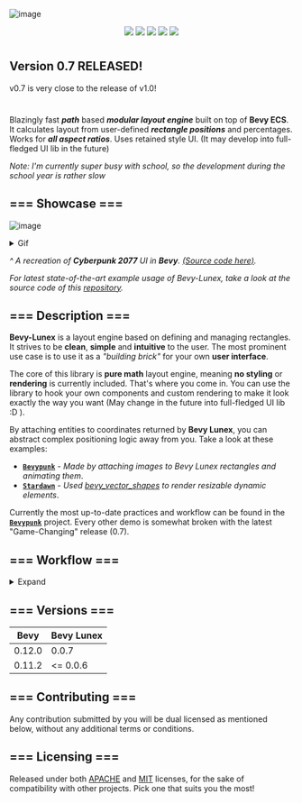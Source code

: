![image](https://github.com/bytestring-net/bevy-lunex/assets/49441831/41d0cf62-26fe-40d3-8ed6-23644108f28f)

<div align="center">
  <a href="https://crates.io/crates/bevy_lunex"><img src="https://img.shields.io/crates/v/bevy_lunex?label=version&color=d69039"></a>
  <a href="https://crates.io/crates/bevy"><img src="https://img.shields.io/badge/v0.12.0-white.svg?label=bevy&color=bb86a5"></a>
  <a href="./LICENSE-MIT"><img src="https://img.shields.io/badge/License-Apache/MIT-white.svg?label=license&color=9fcec4"></a>
  <a href="https://deps.rs/crate/bevy_lunex"><img src="https://img.shields.io/badge/check-white.svg?label=deps&color=a0f6b9"></a>
  <a href="https://docs.rs/bevy_lunex"><img src="https://img.shields.io/docsrs/bevy_lunex/latest?color=8df7cb"></a>
</div>

# 

## Version 0.7 RELEASED!
v0.7 is very close to the release of v1.0!

#

Blazingly fast ***path*** based ***modular layout engine*** built on top of **Bevy ECS**. It calculates layout from user-defined ***rectangle positions*** and percentages. Works for ***all aspect ratios***. Uses retained style UI. (It may develop into full-fledged UI lib in the future)

*Note: I'm currently super busy with school, so the development during the school year is rather slow*

## === Showcase ===

![image](https://github.com/bytestring-net/bevy-lunex/assets/49441831/2097927c-806f-475e-8cff-1e1cb534fbcb)

<details><summary>Gif</summary>
  
<img src="promo/readme_cyberpunk.gif" alt="Cyberpunk gif"/>

</details>

*^ A recreation of ***Cyberpunk 2077*** UI in ***Bevy***. [(Source code here)](https://github.com/IDEDARY/bevy-lunex-cyberpunk).*

*For latest state-of-the-art example usage of Bevy-Lunex, take a look at the source code of this [repository](https://github.com/IDEDARY/stardawn).*


## === Description ===

**Bevy-Lunex** is a layout engine based on defining and managing rectangles. It strives to be **clean**, **simple** and **intuitive** to the user. The most prominent use case is to use it as a *"building brick"* for your own **user interface**.

The core of this library is **pure math** layout engine, meaning **no styling** or **rendering** is currently included. That's where you come in. You can use the library to hook your own components and custom rendering to make it look exactly the way you want (May change in the future into full-fledged UI lib :D ).

By attaching entities to coordinates returned by **Bevy Lunex**, you can abstract complex positioning logic away from you. Take a look at these examples:
* **[`Bevypunk`](https://github.com/IDEDARY/Bevypunk)** - *Made by attaching images to Bevy Lunex rectangles and animating them*.
* **[`Stardawn`](https://github.com/IDEDARY/stardawn)** - *Used [bevy_vector_shapes](https://github.com/james-j-obrien/bevy_vector_shapes) to render resizable dynamic elements*.

Currently the most up-to-date practices and workflow can be found in the **[`Bevypunk`](https://github.com/IDEDARY/Bevypunk)** project.
Every other demo is somewhat broken with the latest "Game-Changing" release (0.7).

## === Workflow ===
<details><summary>Expand</summary>

### --- Usage ---

Due to the nature of Rust, we had to come up with a **unique** way how to manage data. We decided to implement **hierarchy tree structure**, which is used in **UNIX file system**.

All data is stored in a master struct, called "**UiTree**", which manages all layout data. The **"UiTree"** is composed of "**UiBranches**", where each branch represents a rectangle and they can be nested inside each other. **"Widgets"** are custom smart pointers containing a *"path"* to the corresponding nested **"UiBranch"**. **"Widgets"** are **components** and are spawned as entity.

When needed, the **"Widget"** can *fetch* **"UiBranch"** inside the **"UiTree"** and return a mutable borrow. From the borrow you can modify the layout data, thus **changing the behaviour** and the result of the rectangle calculations taking place.
This is the way to get around the *Rust's borrow checker*.
```
> UI
  |-> Main_menu
  |    |-> Background
  |    |-> Board
  |    |    |-> Logo
  |    |    |-> Buttons
  |    |    |    |-> Continue
  |    |    |    |-> New_Game
  |    |    |    |-> Load_Game
  |    |    |    |-> Settings
  |    |    |    |-> Credits
  |    |    |    |-> Additional_Content
  |    |    |    |-> Quit_Game
 ```
^ This is a **"UiTree"** structure printed out in a terminal. Each item displayed here is **"UiBranch"**. Look for example at the *"Board"* branch, in which are nested *"Logo"* and *"Buttons"* branches.

### --- Tree creation ---

First, create a **"UiTree"** struct that will hold all the layout data managed recursively.
We also need to specify the generic, which is optional field each widget can have and store data in.
```rust
let mut tree: UiTree<MyData> = UiTree::new("UI");
```

### --- Layout definition ---
To create a new **"Widget"** in the root directory you pass in the **"UiTree"**, specify widget properties and the function returns the smart pointer. 
```rust
let widget: Widget = WindowLayout::empty()
    .with_rel(Vec2::splat(10.0))
    .with_size_rel(80.0, 80.0)
    .build(&mut tree, "widget")?;
```

### --- Logic binding ---
Once you have the **"Widget"** created, you can pass it to an entity as a component together with other components like **"Image"**. Here we use **"ImageElementBundle"**, which is the same as **"SpriteBundle"**, but has extra fields for **"Widget"** and **"Element"**. Element component is used when you need to attach a visual entity to a widget, like text or image.
```rust
commands.spawn((
    ImageElementBundle::new(
        widget,
        &ImageParams::default(),
        asset_server.load("button.png"),
        Vec2::new(1280.0, 250.0)),
    ButtonHighlightEffect::new(Color::GOLD),
));
```
In this example, we also passed another component called **"ButtonHighlightEffect"**, which we will define in the next section.

### --- Logic definition ---
To add logic to your **"Widgets"**, you use Bevy systems. In this example, we will create a system that will tint the sprite to a certain colour if a cursor hovers over the **"Widget"** First we define the component with color data. Then we define the system that will query **"UiTree"**, **"Cursor"** and our components. Add the logic and we are done.
```rust
#[derive(Component)]
pub struct ButtonHighlightEffect (pub Color);

fn button_highlight_effect_update<T:Component + Default>(
    trees: Query<&UiTree<T>>,
    cursors: Query<&Cursor>, 
    mut query: Query<(&Widget, &mut Sprite, &ButtonHighlightEffect)>
) {
    for tree in trees {
        for (widget, mut sprite, color) in &mut query {

            if !widget.fetch(&tree).unwrap().is_visible() {return;}

            let mut trigger = false;
            for cursor in &cursors {
                if widget.contains_position(&tree, &cursor.position_world().invert_y()).unwrap() {
                    trigger = true;
                    break;
                }
            }

            if trigger{
                sprite.color = color.0;
            } else {
                sprite.color = Color::WHITE;
            }
        }
    }
}
```
### --- Last ---
Don't forget to add the system to the app.
```rust
.add_systems(Update, button_highlight_effect_update::<T>)
```
You need to spawn the **"UiTree"** we created in the first step as an entity so we can query for it.
```rust
commands.spawn(tree);
```

### --- Layout options ---
There are 3 main layout options to pick from. With their combination, you can define any setup. They are:
* **RELATIVE** || Defined from 2 points, as % of the parent container.
* **SOLID** || Defined as a ratio of width and height. Will scale to fit or fill parent.
* **WINDOW** || Defined as a point + width and height. Same as RELATIVE.

By nesting branches of these 3 types, you can precisely define the position and layout behaviour.

</details>

## === Versions ===
|  Bevy  | Bevy Lunex |
|--------|------------|
| 0.12.0 |    0.0.7   |
| 0.11.2 |  <= 0.0.6  |

## === Contributing ===

Any contribution submitted by you will be dual licensed as mentioned below, without any additional terms or conditions.

## === Licensing ===

Released under both [APACHE](./LICENSE-APACHE) and [MIT](./LICENSE-MIT) licenses, for the sake of compatibility with other projects. Pick one that suits you the most!
